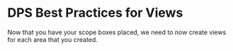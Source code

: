 # DPS Best Practices for Views
Now that you have your scope boxes placed, we need to now create views for each area that you created. 
